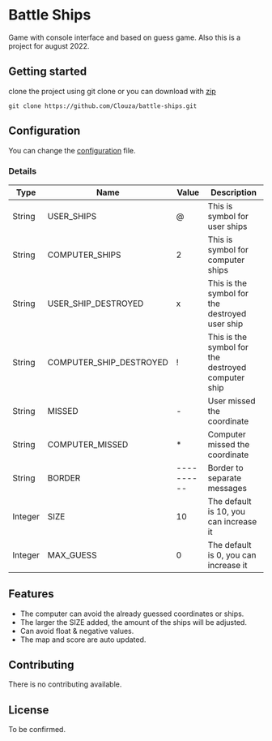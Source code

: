 # Battle Ships
Game with console interface and based on guess game. Also this is a project for august 2022.

## Getting started
clone the project using git clone or you can download with [zip](https://github.com/Clouza/battle-ships/archive/refs/heads/master.zip)
```
git clone https://github.com/Clouza/battle-ships.git
``` 

## Configuration
You can change the [configuration](https://github.com/Clouza/battle-ships/blob/master/src/net/clouza/battleships/Configuration.java) file.
### Details
| Type | Name | Value | Description |
| ----------- | ----------- | ----------- | ----------- |
| String | USER_SHIPS | @ | This is symbol for user ships |
| String | COMPUTER_SHIPS | 2 | This is symbol for computer ships |
| String | USER_SHIP_DESTROYED | x | This is the symbol for the destroyed user ship |
| String | COMPUTER_SHIP_DESTROYED | ! | This is the symbol for the destroyed computer ship |
| String | MISSED | - | User missed the coordinate |
| String | COMPUTER_MISSED | * | Computer missed the coordinate |
| String | BORDER | ---------- | Border to separate messages |
| Integer | SIZE | 10 | The default is 10, you can increase it |
| Integer | MAX_GUESS | 0 | The default is 0, you can increase it |

## Features
- The computer can avoid the already guessed coordinates or ships.
- The larger the SIZE added, the amount of the ships will be adjusted.
- Can avoid float & negative values.
- The map and score are auto updated.

## Contributing
There is no contributing available.

## License
To be confirmed.

